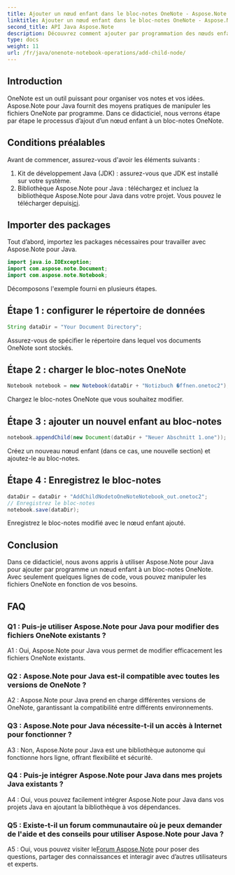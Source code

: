 ```yaml
---
title: Ajouter un nœud enfant dans le bloc-notes OneNote - Aspose.Note
linktitle: Ajouter un nœud enfant dans le bloc-notes OneNote - Aspose.Note
second_title: API Java Aspose.Note
description: Découvrez comment ajouter par programmation des nœuds enfants aux blocs-notes OneNote à l’aide d’Aspose.Note pour Java. Améliorez l'organisation de vos notes sans effort.
type: docs
weight: 11
url: /fr/java/onenote-notebook-operations/add-child-node/
---
```

## Introduction

OneNote est un outil puissant pour organiser vos notes et vos idées. Aspose.Note pour Java fournit des moyens pratiques de manipuler les fichiers OneNote par programme. Dans ce didacticiel, nous verrons étape par étape le processus d’ajout d’un nœud enfant à un bloc-notes OneNote.

## Conditions préalables

Avant de commencer, assurez-vous d'avoir les éléments suivants :

1. Kit de développement Java (JDK) : assurez-vous que JDK est installé sur votre système.
2.  Bibliothèque Aspose.Note pour Java : téléchargez et incluez la bibliothèque Aspose.Note pour Java dans votre projet. Vous pouvez le télécharger depuis[ici](https://releases.aspose.com/note/java/).

## Importer des packages

Tout d’abord, importez les packages nécessaires pour travailler avec Aspose.Note pour Java.

```java
import java.io.IOException;
import com.aspose.note.Document;
import com.aspose.note.Notebook;
```

Décomposons l'exemple fourni en plusieurs étapes.

## Étape 1 : configurer le répertoire de données

```java
String dataDir = "Your Document Directory";
```

Assurez-vous de spécifier le répertoire dans lequel vos documents OneNote sont stockés.

## Étape 2 : charger le bloc-notes OneNote

```java
Notebook notebook = new Notebook(dataDir + "Notizbuch �ffnen.onetoc2");
```

Chargez le bloc-notes OneNote que vous souhaitez modifier.

## Étape 3 : ajouter un nouvel enfant au bloc-notes

```java
notebook.appendChild(new Document(dataDir + "Neuer Abschnitt 1.one"));
```

Créez un nouveau nœud enfant (dans ce cas, une nouvelle section) et ajoutez-le au bloc-notes.

## Étape 4 : Enregistrez le bloc-notes

```java
dataDir = dataDir + "AddChildNodetoOneNoteNotebook_out.onetoc2";
// Enregistrez le bloc-notes
notebook.save(dataDir);
```

Enregistrez le bloc-notes modifié avec le nœud enfant ajouté.

## Conclusion

Dans ce didacticiel, nous avons appris à utiliser Aspose.Note pour Java pour ajouter par programme un nœud enfant à un bloc-notes OneNote. Avec seulement quelques lignes de code, vous pouvez manipuler les fichiers OneNote en fonction de vos besoins.

## FAQ

### Q1 : Puis-je utiliser Aspose.Note pour Java pour modifier des fichiers OneNote existants ?

A1 : Oui, Aspose.Note pour Java vous permet de modifier efficacement les fichiers OneNote existants.

### Q2 : Aspose.Note pour Java est-il compatible avec toutes les versions de OneNote ?

A2 : Aspose.Note pour Java prend en charge différentes versions de OneNote, garantissant la compatibilité entre différents environnements.

### Q3 : Aspose.Note pour Java nécessite-t-il un accès à Internet pour fonctionner ?

A3 : Non, Aspose.Note pour Java est une bibliothèque autonome qui fonctionne hors ligne, offrant flexibilité et sécurité.

### Q4 : Puis-je intégrer Aspose.Note pour Java dans mes projets Java existants ?

A4 : Oui, vous pouvez facilement intégrer Aspose.Note pour Java dans vos projets Java en ajoutant la bibliothèque à vos dépendances.

### Q5 : Existe-t-il un forum communautaire où je peux demander de l'aide et des conseils pour utiliser Aspose.Note pour Java ?

 A5 : Oui, vous pouvez visiter le[Forum Aspose.Note](https://forum.aspose.com/c/note/28) pour poser des questions, partager des connaissances et interagir avec d’autres utilisateurs et experts.